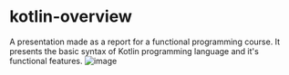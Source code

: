 # kotlin-overview
A presentation made as a report for a functional programming course. It presents the basic syntax of Kotlin programming language and it's functional features.
![image](https://github.com/user-attachments/assets/6391b627-713b-4847-af39-f3a44b8126ba)
